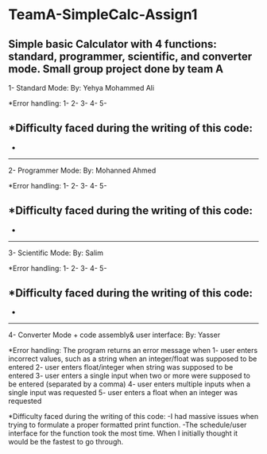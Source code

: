 # TeamA-SimpleCalc-Assign1
Simple basic Calculator with 4  functions: standard, programmer, scientific, and converter mode. Small group project done by team A
--------------------
1- Standard Mode:
 By:
   Yehya
   Mohammed Ali
   
 *Error handling:
  1-
  2-
  3-
  4-
  5-

 *Difficulty faced during the writing of this code:
  -
  -
  
--------------------
2- Programmer Mode:
By:
  Mohanned
  Ahmed
  
 *Error handling:
  1-
  2-
  3-
  4-
  5-

 *Difficulty faced during the writing of this code:
  -
  -

  
--------------------
3- Scientific Mode:
 By:
   Salim
   
 *Error handling:
  1-
  2-
  3-
  4-
  5-

 *Difficulty faced during the writing of this code:
  -
  -
  
--------------------
4- Converter Mode + code assembly& user interface:
 By:
   Yasser
   
  *Error handling:
   The program returns an error message when
   1- user enters incorrect values, such as a string when an integer/float was supposed to be entered
   2- user enters float/integer when string was supposed to be entered
   3- user enters a single input when two or more were supposed to be entered (separated by a comma)
   4- user enters multiple inputs when a single input was requested
   5- user enters a float when an integer was requested

  *Difficulty faced during the writing of this code:
   -I had massive issues when trying to formulate a proper formatted print function.
   -The schedule/user interface for the function took the most time. When I initially thought it would be the fastest to go through.



